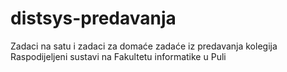 # distsys-predavanja

Zadaci na satu i zadaci za domaće zadaće iz predavanja kolegija Raspodijeljeni sustavi na Fakultetu informatike u Puli